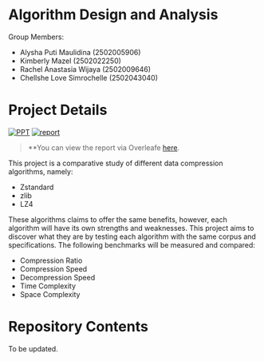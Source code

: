 # Algorithm Design and Analysis

Group Members:
- Alysha Puti Maulidina (2502005906)
- Kimberly Mazel (2502022250)
- Rachel Anastasia Wijaya (2502009646)
- Chellshe Love Simrochelle (2502043040)

# Project Details

[![PPT](https://img.shields.io/static/v1.svg?label=Project&message=PPT&logo=microsoft-powerpoint&style=social)](https://www.canva.com/design/DAFWwybfAsE/_AUYzQh96zYHMDHbpcRong/view?utm_content=DAFWwybfAsE&utm_campaign=designshare&utm_medium=link2&utm_source=sharebutton)
[![report](https://img.shields.io/static/v1.svg?label=Project&message=Report&logo=microsoft-word&style=social)](https://www.overleaf.com/read/vzvysrxtshyf)

> **You can view the report via Overleafe [here](https://www.overleaf.com/read/vzvysrxtshyf).

This project is a comparative study of different data compression algorithms, namely:
- Zstandard
- zlib
- LZ4

These algorithms claims to offer the same benefits, however, each algorithm will have its own strengths and weaknesses. This project aims to discover what they are by testing each algorithm with the same corpus and specifications. The following benchmarks will be measured and compared:
- Compression Ratio
- Compression Speed
- Decompression Speed
- Time Complexity
- Space Complexity

# Repository Contents
To be updated.
